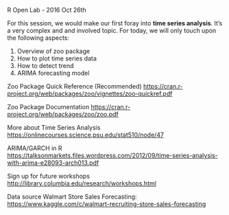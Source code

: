 R Open Lab - 2016 Oct 26th 

For this session, we would make our first foray into **time series analysis**. It’s a very complex and and involved topic. For today, we will only touch upon the following aspects:

1. Overview of zoo package
2. How to plot time series data
3. How to detect trend 
4. ARIMA forecasting model

Zoo Package Quick Reference (Recommended)
https://cran.r-project.org/web/packages/zoo/vignettes/zoo-quickref.pdf

Zoo Package Documentation
https://cran.r-project.org/web/packages/zoo/zoo.pdf

More about Time Series Analysis
https://onlinecourses.science.psu.edu/stat510/node/47

ARIMA/GARCH in R
https://talksonmarkets.files.wordpress.com/2012/09/time-series-analysis-with-arima-e28093-arch013.pdf

Sign up for future workshops
http://library.columbia.edu/research/workshops.html

Data source
Walmart Store Sales Forecasting: https://www.kaggle.com/c/walmart-recruiting-store-sales-forecasting


